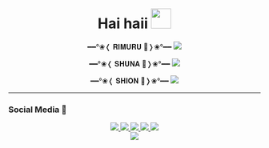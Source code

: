 <h1 align="center">Hai haii <img src="https://user-images.githubusercontent.com/1303154/88677602-1635ba80-d120-11ea-84d8-d263ba5fc3c0.gif" width="40px" alt=""><br></h1>
<p align="center">
━━°❀❬ 𝐑𝐈𝐌𝐔𝐑𝐔 🧿❭❀°━━
  <img src="https://i.ibb.co/cxRpQSN/472526.gif" />
</p>

<p align="center">
━━°❀❬ 𝐒𝐇𝐔𝐍𝐀 🌸❭❀°━━
<img src="https://i.ibb.co/sjbZd4y/download.gif" />
<p align="center">
 ━━°❀❬ 𝐒𝐇𝐈𝐎𝐍 🍇❭❀°━━ 
<img src="https://i.ibb.co/KLTbGpW/tumblr-puef9d8-Yyx1r2rp33o2-540.gif" />
</p>

------
### Social Media 🎩
<p align="center">
  <a href="https://instagram.com/ervan2525"><img src="https://img.shields.io/badge/Instagram-E4405F?style=for-the-badge&logo=instagram&logoColor=white"/> 
  <a href="https://www.facebook.com/kontol.kontolmu.1447"><img src="https://img.shields.io/badge/Facebook-%234267B2.svg?&style=for-the-badge&logo=facebook&logoColor=white" />
  <a href="https://wa.me/61426656718"><img src="https://img.shields.io/badge/WhatsApp-25D366?style=for-the-badge&logo=whatsapp&logoColor=white" />
  <a href="https://github.com/Ervan2525"><img src="https://img.shields.io/badge/-GitHub-black?style=flat-square&logo=github" /> 
  <a href="https://youtu.be/ZjVRYfi7dhs"><img src="https://img.shields.io/badge/YouTube-Ervan-ff0000?style=for-the-badge&logo=youtube&logoColor=ff0000&link=https://youtube.com/channel/UCQV7cLK7IY_MRMHH4phQORQ" /><br>
  <a href="https://tiktok.com/@rimuru_kingdom"><img src="https://img.shields.io/badge/-Tiktok-black?style=flat-square&logo=tiktok" /> 
</p>
